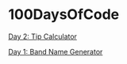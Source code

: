 # 100DaysOfCode

[Day 2: Tip Calculator](https://github.com/tomweinandy/100DaysOfCode/blob/master/Day%202.py)

[Day 1: Band Name Generator](https://github.com/tomweinandy/100DaysOfCode/blob/master/Day%201.py)
